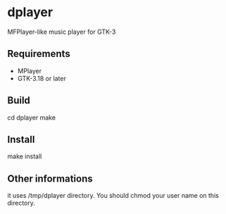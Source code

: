 # dplayer
MFPlayer-like music player for GTK-3
## Requirements
* MPlayer
* GTK-3.18 or later
## Build
cd dplayer
make
## Install
make install
## Other informations
it uses /tmp/dplayer directory. You should chmod your user name on this directory.

